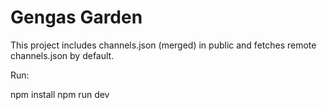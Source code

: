 # Gengas Garden

This project includes channels.json (merged) in public and fetches remote channels.json by default.

Run:

npm install
npm run dev
